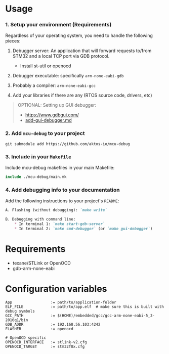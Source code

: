 
# Usage

### 1. Setup your environment (Requirements)

Regardless of your operating system, you need to handle the following pieces:

1. Debugger server:
   An application that will forward requests to/from STM32 and a local TCP port via GDB protocol.

    * Install st-util or openocd

2. Debugger executable: specifically `arm-none-eabi-gdb`
3. Probably a compiler: `arm-none-eabi-gcc`
4. Add your libraries if there are any (RTOS source code, drivers, etc)

> OPTIONAL: Setting up GUI debugger: 
>    * https://www.gdbgui.com/
>    * [add-gui-debugger.md](./add-gui-debugger.md)


### 2. Add `mcu-debug` to your project

```
git submodule add https://github.com/aktos-io/mcu-debug
```

### 3. Include in your `Makefile`

Include mcu-debug makefiles in your main Makefile:

```mk
include ./mcu-debug/main.mk
```

### 4. Add debugging info to your documentation

Add the following instructions to your project's `README`:

```md
A. Flashing (without debugging): `make write`

B. Debugging with command line:
    * In terminal 1: `make start-gdb-server`
    * In terminal 2: `make cmd-debugger` (or `make gui-debugger`)
```

# Requirements 

* texane/STLink or OpenOCD
* gdb-arm-none-eabi

# Configuration variables

```
App                 := path/to/application-folder
ELF_FILE            := path/to/app.elf  # make sure this is built with debug symbols
GCC_PATH            := $(HOME)/embedded/gcc/gcc-arm-none-eabi-5_3-2016q1/bin
GDB_ADDR            := 192.168.56.103:4242
FLASHER             := openocd

# OpenOCD specific
OPENOCD_INTERFACE   := stlink-v2.cfg
OPENOCD_TARGET      := stm32f0x.cfg
```